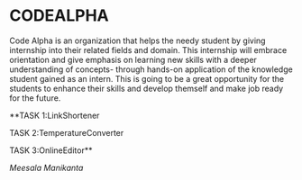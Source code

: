 # CODEALPHA
Code Alpha is an organization that helps the needy student by giving internship into their related fields and domain. 
This internship will embrace orientation and give emphasis on learning new skills with a deeper understanding of concepts-
through hands-on application of the knowledge student gained as an intern.
This is going to be a great opportunity for the students to enhance their skills and develop themself and make job ready for the future.

**TASK 1:LinkShortener

TASK 2:TemperatureConverter

TASK 3:OnlineEditor**

*Meesala Manikanta*
